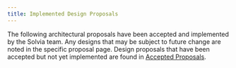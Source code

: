 ```yaml
---
title: Implemented Design Proposals
---
```


The following architectural proposals have been accepted and implemented
by the Solvia team. Any designs that may be subject to future change are noted
in the specific proposal page.
Design proposals that have been accepted but not yet implemented are found in
[Accepted Proposals](../proposals/accepted-design-proposals.md).
